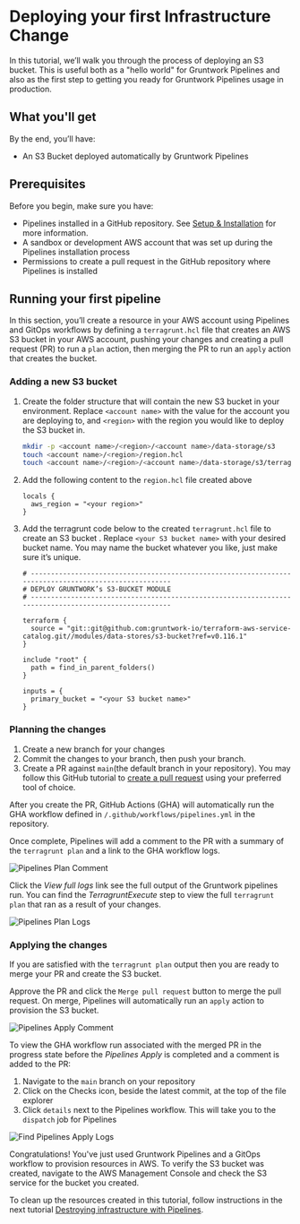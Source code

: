 # Deploying your first Infrastructure Change

In this tutorial, we’ll walk you through the process of deploying an S3 bucket. This is useful both as a "hello world" for Gruntwork Pipelines and also as the first step to getting you ready for Gruntwork Pipelines usage in production.

## What you'll get

By the end, you’ll have:

- An S3 Bucket deployed automatically by Gruntwork Pipelines

## Prerequisites

Before you begin, make sure you have:

- Pipelines installed in a GitHub repository. See [Setup & Installation](2.0/docs/pipelines/installation/prerequisites/awslandingzone) for more information.
- A sandbox or development AWS account that was set up during the Pipelines installation process
- Permissions to create a pull request in the GitHub repository where Pipelines is installed

## Running your first pipeline

In this section, you’ll create a resource in your AWS account using Pipelines and GitOps workflows by defining a `terragrunt.hcl` file that creates an AWS S3 bucket in your AWS account, pushing your changes and creating a pull request (PR) to run a `plan` action, then merging the PR to run an `apply` action that creates the bucket.

### Adding a new S3 bucket

1. Create the folder structure that will contain the new S3 bucket in your environment. Replace `<account name>` with the value for the account you are deploying to, and `<region>` with the region you would like to deploy the S3 bucket in.

    ```bash
    mkdir -p <account name>/<region>/<account name>/data-storage/s3
    touch <account name>/<region>/region.hcl
    touch <account name>/<region>/<account name>/data-storage/s3/terragrunt.hcl
    ```

1. Add the following content to the `region.hcl` file created above

    ```hcl title="<account name>/<region>/region.hcl"
    locals {
      aws_region = "<your region>"
    }
    ```

1. Add the terragrunt code below to the created `terragrunt.hcl` file to create an S3 bucket . Replace `<your S3 bucket name>` with your desired bucket name. You may name the bucket whatever you like, just make sure it’s unique.


    ```hcl title="<account name>/<region>/<account name>/data-storage/s3/terragrunt.hcl"
    # ------------------------------------------------------------------------------------------------------
    # DEPLOY GRUNTWORK’s S3-BUCKET MODULE
    # ------------------------------------------------------------------------------------------------------

    terraform {
      source = "git::git@github.com:gruntwork-io/terraform-aws-service-catalog.git//modules/data-stores/s3-bucket?ref=v0.116.1"
    }

    include "root" {
      path = find_in_parent_folders()
    }

    inputs = {
      primary_bucket = "<your S3 bucket name>"
    }
    ```

### Planning the changes

1. Create a new branch for your changes
1. Commit the changes to your branch, then push your branch.
1. Create a PR against `main`(the default branch in your repository). You may follow this GitHub tutorial to [create a pull request](https://docs.github.com/en/pull-requests/collaborating-with-pull-requests/proposing-changes-to-your-work-with-pull-requests/creating-a-pull-request) using your preferred tool of choice.

After you create the PR, GitHub Actions (GHA) will automatically run the GHA workflow defined in `/.github/workflows/pipelines.yml` in the repository.

Once complete, Pipelines will add a comment to the PR with a summary of the `terragrunt plan` and a link to the GHA workflow logs.

![Pipelines Plan Comment](/img/pipelines/tutorial/pipelines-plan-comment.png)

Click the *View full logs* link see the full output of the Gruntwork pipelines run. You can find the *TerragruntExecute* step to view the full `terragrunt plan` that ran as a result of your changes.

![Pipelines Plan Logs](/img/pipelines/tutorial/pipelines-plan-logs.png)

### Applying the changes

If you are satisfied with the `terragrunt plan` output then you are ready to merge your PR and create the S3 bucket.

Approve the PR and click the `Merge pull request` button to merge the pull request. On merge, Pipelines will automatically run an `apply` action to provision the S3 bucket.

![Pipelines Apply Comment](/img/pipelines/tutorial/pipelines-apply-comment.png)

To view the GHA workflow run associated with the merged PR in the progress state before the *Pipelines Apply* is completed and a comment is added to the PR:

1. Navigate to the `main` branch on your repository
1. Click on the Checks icon, beside the latest commit, at the top of the file explorer
1. Click `details` next to the Pipelines workflow. This will take you to the `dispatch` job for Pipelines

![Find Pipelines Apply Logs](/img/pipelines/tutorial/find-pipelines-apply-logs.png)

Congratulations! You've just used Gruntwork Pipelines and a GitOps workflow to provision resources in AWS. To verify the S3 bucket was created, navigate to the AWS Management Console and check the S3 service for the bucket you created.

To clean up the resources created in this tutorial, follow instructions in the next tutorial [Destroying infrastructure with Pipelines](/2.0/docs/pipelines/tutorials/destroying-infrastructure#destroying-with-pipelines).
